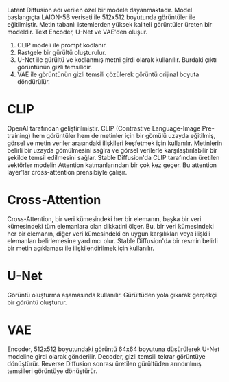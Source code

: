 Latent Diffusion adı verilen özel bir modele dayanmaktadır. Model başlangıçta LAION-5B veriseti ile 512x512 boyutunda görüntüler ile eğitilmiştir. Metin tabanlı istemlerden yüksek kaliteli görüntüler üreten bir modeldir. Text Encoder, U-Net ve VAE'den oluşur. 
1. CLIP modeli ile prompt kodlanır.
2. Rastgele bir gürültü oluşturulur.
3. U-Net ile gürültü ve kodlanmış metni girdi olarak kullanılır. Burdaki çıktı görüntünün gizli temsilidir.
4. VAE ile görüntünün gizli temsili çözülerek görüntü orijinal boyuta döndürülür.

# CLIP
OpenAI tarafından geliştirilmiştir. CLIP (Contrastive Language-Image Pre-training) hem görüntüler hem de metinler için bir gömülü uzayda eğitilmiş, görsel ve metin veriler arasındaki ilişkileri keşfetmek için kullanılır. Metinlerin belirli bir uzayda gömülmesini sağlra ve görsel verilerle karşılaştırılabilir bir şekilde temsil edilmesini sağlar. Stable Diffusion'da CLIP tarafından üretilen vektörler modelin Attention katmanlarından bir çok kez geçer. Bu attention layer'lar cross-attention prensibiyle çalışır. 

# Cross-Attention
Cross-Attention, bir veri kümesindeki her bir elemanın, başka bir veri kümesindeki tüm elemanlara olan dikkatini ölçer. Bu, bir veri kümesindeki her bir elemanın, diğer veri kümesindeki en uygun karşılıkları veya ilişkili elemanları belirlemesine yardımcı olur. Stable Diffusion'da bir resmin belirli bir metin açıklaması ile ilişkilendirilmek için kullanılır.

# U-Net 
Görüntü oluşturma aşamasında kullanılır. Gürültüden yola çıkarak gerçekçi bir görüntü oluşturur. 

# VAE
Encoder, 512x512 boyutundaki görüntü 64x64 boyutuna düşürülerek U-Net modeline girdi olarak gönderilir. Decoder, gizli temsili tekrar görüntüye dönüştürür. Reverse Diffusion sonrası üretilen gürültüden arındırılmış temsilleri görüntüye dönüştürür.